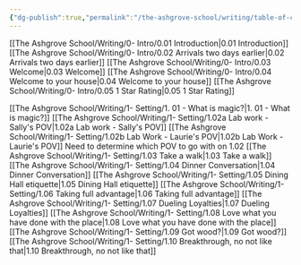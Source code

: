 ```yaml
---
{"dg-publish":true,"permalink":"/the-ashgrove-school/writing/table-of-contents/","tags":["gardenEntry"]}
---
```


[[The Ashgrove School/Writing/0- Intro/0.01 Introduction\|0.01 Introduction]]
[[The Ashgrove School/Writing/0- Intro/0.02 Arrivals two days earlier\|0.02 Arrivals two days earlier]]
[[The Ashgrove School/Writing/0- Intro/0.03 Welcome\|0.03 Welcome]]
[[The Ashgrove School/Writing/0- Intro/0.04 Welcome to your house\|0.04 Welcome to your house]]
[[The Ashgrove School/Writing/0- Intro/0.05 1 Star Rating\|0.05 1 Star Rating]]

[[The Ashgrove School/Writing/1- Setting/1. 01 - What is magic?\|1. 01 - What is magic?]]
[[The Ashgrove School/Writing/1- Setting/1.02a Lab work - Sally's POV\|1.02a Lab work - Sally's POV]]
[[The Ashgrove School/Writing/1- Setting/1.02b Lab Work - Laurie's POV\|1.02b Lab Work - Laurie's POV]]
	Need to determine which POV to go with on 1.02
[[The Ashgrove School/Writing/1- Setting/1.03 Take a walk\|1.03 Take a walk]]
[[The Ashgrove School/Writing/1- Setting/1.04 Dinner Conversation\|1.04 Dinner Conversation]]
[[The Ashgrove School/Writing/1- Setting/1.05 Dining Hall etiquette\|1.05 Dining Hall etiquette]]
[[The Ashgrove School/Writing/1- Setting/1.06 Taking full advantage\|1.06 Taking full advantage]]
[[The Ashgrove School/Writing/1- Setting/1.07 Dueling Loyalties\|1.07 Dueling Loyalties]]
[[The Ashgrove School/Writing/1- Setting/1.08 Love what you have done with the place\|1.08 Love what you have done with the place]]
[[The Ashgrove School/Writing/1- Setting/1.09 Got wood?\|1.09 Got wood?]]
[[The Ashgrove School/Writing/1- Setting/1.10 Breakthrough, no not like that\|1.10 Breakthrough, no not like that]]




